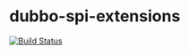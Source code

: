 # dubbo-spi-extensions

[![Build Status](https://travis-ci.org/apache/dubbo-spi-extensions.svg?branch=master)](https://travis-ci.org/apache/dubbo-spi-extensions)
